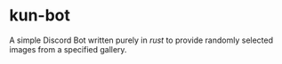 # kun-bot
A simple Discord Bot written purely in *rust* to provide randomly selected images from a specified gallery.
